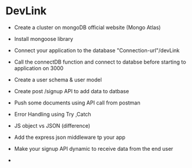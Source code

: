 # DevLink

- Create a cluster on mongoDB official website (Mongo Atlas)
- Install mongoose library
- Connect your application to the database "Connection-url"/devLink
- Call the connectDB function and connect to databse before starting to application on 3000
- Create a user schema & user model
- Create post /signup API to add data to datbase
- Push some documents using API call from postman
- Error Handling using Try ,Catch

- JS object vs JSON (difference)
- Add the express json middleware tp your app
- Make your signup API dynamic to receive data from the end user
-
